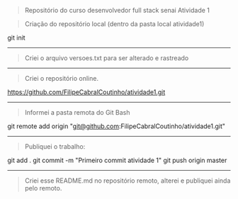 > Repositório do curso desenvolvedor full stack senai
> Atividade 1

> Criação do repositório local 
> (dentro da pasta local atividade1)

git init

--------------------------------------------------------------------------

> Criei o arquivo versoes.txt para ser alterado e rastreado

--------------------------------------------------------------------------

> Criei o repositório online.

https://github.com/FilipeCabralCoutinho/atividade1.git

--------------------------------------------------------------------------

> Informei a pasta remota do Git Bash

git remote add origin "git@github.com:FilipeCabralCoutinho/atividade1.git"

--------------------------------------------------------------------------

> Publiquei o trabalho:

git add .
git commit -m "Primeiro commit atividade 1"
git push origin master

--------------------------------------------------------------------------

> Criei esse README.md no repositório remoto, alterei e publiquei
> ainda pelo remoto.
